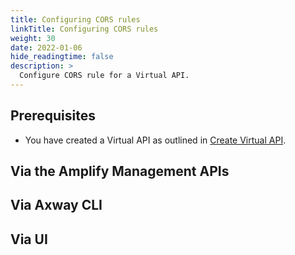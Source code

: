 ```yaml
---
title: Configuring CORS rules
linkTitle: Configuring CORS rules
weight: 30
date: 2022-01-06
hide_readingtime: false
description: >
  Configure CORS rule for a Virtual API.
---
```


<CORS Description>

## Prerequisites

* You have created a Virtual API as outlined in [Create Virtual API](/docs/usage/create/index.html).

## Via the Amplify Management APIs

## Via Axway CLI

## Via UI